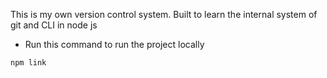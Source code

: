 This is my own version control system. Built to learn the internal system of git and CLI in node js
- Run this command to run the project locally
```
npm link
```

